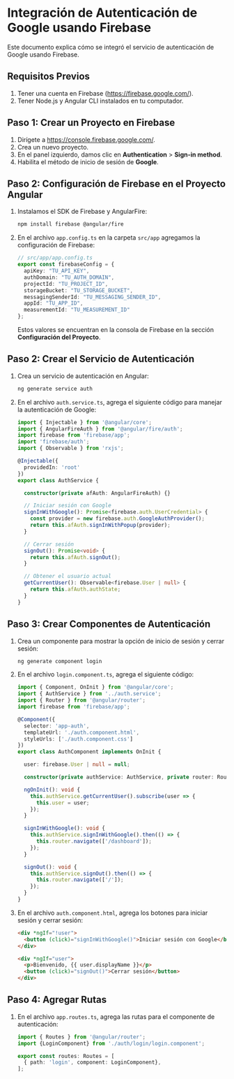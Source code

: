 # Integración de Autenticación de Google usando Firebase

Este documento explica cómo se integró el servicio de autenticación de Google usando Firebase.

## Requisitos Previos

1. Tener una cuenta en Firebase (https://firebase.google.com/).
2. Tener Node.js y Angular CLI instalados en tu computador.

## Paso 1: Crear un Proyecto en Firebase

1. Dirígete a https://console.firebase.google.com/.
2. Crea un nuevo proyecto.
3. En el panel izquierdo, damos clic en **Authentication** > **Sign-in method**.
4. Habilita el método de inicio de sesión de **Google**.

## Paso 2: Configuración de Firebase en el Proyecto Angular

1. Instalamos el SDK de Firebase y AngularFire:

   ```bash
   npm install firebase @angular/fire
2. En el archivo `app.config.ts` en la carpeta `src/app` agregamos la configuración de Firebase:

   ```typescript
   // src/app/app.config.ts
   export const firebaseConfig = {
     apiKey: "TU_API_KEY",
     authDomain: "TU_AUTH_DOMAIN",
     projectId: "TU_PROJECT_ID",
     storageBucket: "TU_STORAGE_BUCKET",
     messagingSenderId: "TU_MESSAGING_SENDER_ID",
     appId: "TU_APP_ID",
     measurementId: "TU_MEASUREMENT_ID"
   };
   ```

   Estos valores se encuentran en la consola de Firebase en la sección **Configuración del Proyecto**.

## Paso 2: Crear el Servicio de Autenticación

1. Crea un servicio de autenticación en Angular:

   ```bash
   ng generate service auth
   ```

2. En el archivo `auth.service.ts`, agrega el siguiente código para manejar la autenticación de Google:

   ```typescript
   import { Injectable } from '@angular/core';
   import { AngularFireAuth } from '@angular/fire/auth';
   import firebase from 'firebase/app';
   import 'firebase/auth';
   import { Observable } from 'rxjs';

   @Injectable({
     providedIn: 'root'
   })
   export class AuthService {

     constructor(private afAuth: AngularFireAuth) {}

     // Iniciar sesión con Google
     signInWithGoogle(): Promise<firebase.auth.UserCredential> {
       const provider = new firebase.auth.GoogleAuthProvider();
       return this.afAuth.signInWithPopup(provider);
     }

     // Cerrar sesión
     signOut(): Promise<void> {
       return this.afAuth.signOut();
     }

     // Obtener el usuario actual
     getCurrentUser(): Observable<firebase.User | null> {
       return this.afAuth.authState;
     }
   }
   ```

## Paso 3: Crear Componentes de Autenticación

1. Crea un componente para mostrar la opción de inicio de sesión y cerrar sesión:

   ```bash
   ng generate component login
   ```

2. En el archivo `login.component.ts`, agrega el siguiente código:

   ```typescript
   import { Component, OnInit } from '@angular/core';
   import { AuthService } from '../auth.service';
   import { Router } from '@angular/router';
   import firebase from 'firebase/app';

   @Component({
     selector: 'app-auth',
     templateUrl: './auth.component.html',
     styleUrls: ['./auth.component.css']
   })
   export class AuthComponent implements OnInit {

     user: firebase.User | null = null;

     constructor(private authService: AuthService, private router: Router) {}

     ngOnInit(): void {
       this.authService.getCurrentUser().subscribe(user => {
         this.user = user;
       });
     }

     signInWithGoogle(): void {
       this.authService.signInWithGoogle().then(() => {
         this.router.navigate(['/dashboard']);
       });
     }

     signOut(): void {
       this.authService.signOut().then(() => {
         this.router.navigate(['/']);
       });
     }
   }
   ```

3. En el archivo `auth.component.html`, agrega los botones para iniciar sesión y cerrar sesión:

   ```html
   <div *ngIf="!user">
     <button (click)="signInWithGoogle()">Iniciar sesión con Google</button>
   </div>

   <div *ngIf="user">
     <p>Bienvenido, {{ user.displayName }}</p>
     <button (click)="signOut()">Cerrar sesión</button>
   </div>
   ```

## Paso 4: Agregar Rutas

1. En el archivo `app.routes.ts`, agrega las rutas para el componente de autenticación:

   ```typescript
   import { Routes } from '@angular/router';
   import {LoginComponent} from './auth/login/login.component';

   export const routes: Routes = [
     { path: 'login', component: LoginComponent},
   ];
   ```